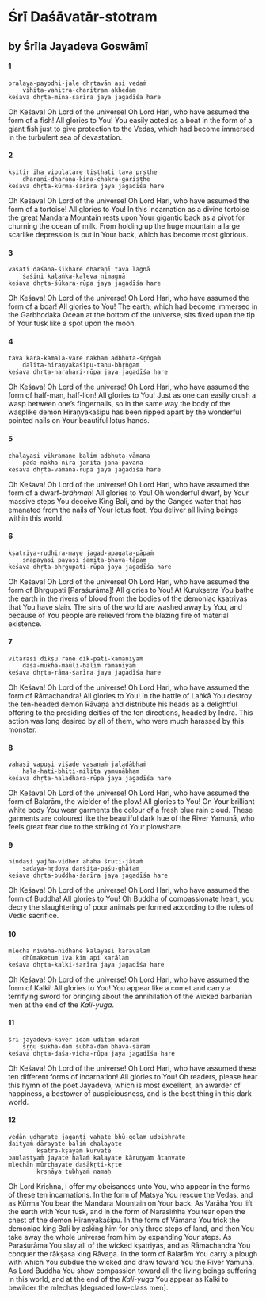 # Śrī Daśāvatār-stotram

## by Śrīla Jayadeva Goswāmī

#### 1

    pralaya-payodhi-jale dhṛtavān asi vedaṁ
        vihita-vahitra-charitram akhedam
    keśava dhṛta-mīna-śarīra jaya jagadīśa hare

Oh Keśava! Oh Lord of the universe! Oh Lord Hari, who have assumed the form of a fish! All glories to You! You easily acted as a boat in the form of a giant fish just to give protection to the Vedas, which had become immersed in the turbulent sea of devastation.

#### 2

    kṣitir iha vipulatare tiṣṭhati tava pṛṣṭhe
        dharaṇi-dharaṇa-kina-chakra-gariṣṭhe
    keśava dhṛta-kūrma-śarīra jaya jagadīśa hare

Oh Keśava! Oh Lord of the universe! Oh Lord Hari, who have assumed the form of a tortoise! All glories to You! In this incarnation as a divine tortoise the great Mandara Mountain rests upon Your gigantic back as a pivot for churning the ocean of milk. From holding up the huge mountain a large scarlike depression is put in Your back, which has become most glorious.

#### 3

    vasati daśana-śikhare dharaṇī tava lagnā
        śaśini kalaṅka-kaleva nimagnā
    keśava dhṛta-śūkara-rūpa jaya jagadīśa hare

Oh Keśava! Oh Lord of the universe! Oh Lord Hari, who have assumed the form of a boar! All glories to You! The earth, which had become immersed in the Garbhodaka Ocean at the bottom of the universe, sits fixed upon the tip of Your tusk like a spot upon the moon.

#### 4

    tava kara-kamala-vare nakham adbhuta-śṛṅgaṁ
        dalita-hiraṇyakaśipu-tanu-bhṛṅgam
    keśava dhṛta-narahari-rūpa jaya jagadīśa hare

Oh Keśava! Oh Lord of the universe! Oh Lord Hari, who have assumed the form of half-man, half-lion! All glories to You! Just as one can easily crush a wasp between one’s fingernails, so in the same way the body of the wasplike demon Hiraṇyakaśipu has been ripped apart by the wonderful pointed nails on Your beautiful lotus hands.

#### 5

    chalayasi vikramaṇe balim adbhuta-vāmana
        pada-nakha-nīra-janita-jana-pāvana
    keśava dhṛta-vāmana-rūpa jaya jagadīśa hare

Oh Keśava! Oh Lord of the universe! Oh Lord Hari, who have assumed the form of a dwarf-*brāhmaṇ*! All glories to You! Oh wonderful dwarf, by Your massive steps You deceive King Bali, and by the Ganges water that has emanated from the nails of Your lotus feet, You deliver all living beings within this world.

#### 6

    kṣatriya-rudhira-maye jagad-apagata-pāpaṁ
        snapayasi payasi śamita-bhava-tāpam
    keśava dhṛta-bhṛgupati-rūpa jaya jagadīśa hare

Oh Keśava! Oh Lord of the universe! Oh Lord Hari, who have assumed the form of Bhṛgupati [Paraśurāma]! All glories to You! At Kurukṣetra You bathe the earth in the rivers of blood from the bodies of the demoniac kṣatriyas that You have slain. The sins of the world are washed away by You, and because of You people are relieved from the blazing fire of material existence.

#### 7

    vitarasi dikṣu raṇe dik-pati-kamanīyaṁ
        daśa-mukha-mauli-baliṁ ramaṇīyam
    keśava dhṛta-rāma-śarīra jaya jagadīśa hare

Oh Keśava! Oh Lord of the universe! Oh Lord Hari, who have assumed the form of Rāmachandra! All glories to You! In the battle of Laṅkā You destroy the ten-headed demon Rāvaṇa and distribute his heads as a delightful offering to the presiding deities of the ten directions, headed by Indra. This action was long desired by all of them, who were much harassed by this monster.

#### 8

    vahasi vapuṣi viśade vasanaṁ jaladābhaṁ
        hala-hati-bhīti-milita yamunābham
    keśava dhṛta-haladhara-rūpa jaya jagadīśa hare

Oh Keśava! Oh Lord of the universe! Oh Lord Hari, who have assumed the form of Balarām, the wielder of the plow! All glories to You! On Your brilliant white body You wear garments the colour of a fresh blue rain cloud. These garments are coloured like the beautiful dark hue of the River Yamunā, who feels great fear due to the striking of Your plowshare.

#### 9

    nindasi yajña-vidher ahaha śruti-jātaṁ
        sadaya-hṛdoya darśita-paśu-ghātam
    keśava dhṛta-buddha-śarīra jaya jagadīśa hare

Oh Keśava! Oh Lord of the universe! Oh Lord Hari, who have assumed the form of Buddha! All glories to You! Oh Buddha of compassionate heart, you decry the slaughtering of poor animals performed according to the rules of Vedic sacrifice.

#### 10

    mlecha nivaha-nidhane kalayasi karavālaṁ
        dhūmaketum iva kim api karālam
    keśava dhṛta-kalki-śarīra jaya jagadīśa hare

Oh Keśava! Oh Lord of the universe! Oh Lord Hari, who have assumed the form of Kalki! All glories to You! You appear like a comet and carry a terrifying sword for bringing about the annihilation of the wicked barbarian men at the end of the *Kali-yuga*.

#### 11

    śrī-jayadeva-kaver idam uditam udāraṁ
        śṛṇu sukha-daṁ śubha-daṁ bhava-sāram
    keśava dhṛta-daśa-vidha-rūpa jaya jagadīśa hare

Oh Keśava! Oh Lord of the universe! Oh Lord Hari, who have assumed these ten different forms of incarnation! All glories to You! Oh readers, please hear this hymn of the poet Jayadeva, which is most excellent, an awarder of happiness, a bestower of auspiciousness, and is the best thing in this dark world.

#### 12

    vedān udharate jaganti vahate bhū-golam udbibhrate
    daityaṁ dārayate baliṁ chalayate
            kṣatra-kṣayaṁ kurvate
    paulastyaṁ jayate halaṁ kalayate kāruṇyam ātanvate
    mlechān mūrchayate daśākṛti-kṛte
            kṛṣṇāya tubhyaṁ namaḥ

Oh Lord Krishna, I offer my obeisances unto You, who appear in the forms of these ten incarnations. In the form of Matsya You rescue the Vedas, and as Kūrma You bear the Mandara Mountain on Your back. As Varāha You lift the earth with Your tusk, and in the form of Narasiṁha You tear open the chest of the demon Hiraṇyakaśipu. In the form of Vāmana You trick the demoniac king Bali by asking him for only three steps of land, and then You take away the whole universe from him by expanding Your steps. As Paraśurāma You slay all of the wicked kṣatriyas, and as Rāmachandra You conquer the rākṣasa king Rāvaṇa. In the form of Balarām You carry a plough with which You subdue the wicked and draw toward You the River Yamunā. As Lord Buddha You show compassion toward all the living beings suffering in this world, and at the end of the *Kali-yuga* You appear as Kalki to bewilder the mlechas [degraded low-class men].

